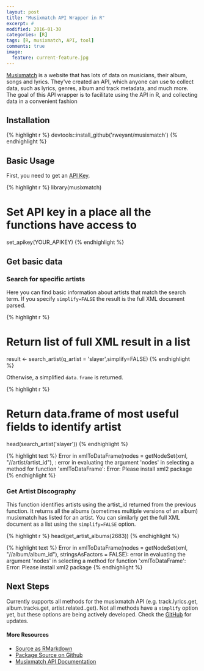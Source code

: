 ```yaml
---
layout: post
title: "Musixmatch API Wrapper in R"
excerpt: #
modified: 2016-01-30
categories: [R]
tags: [R, musixmatch, API, tool]
comments: true
image:
  feature: current-feature.jpg
---
```




[Musixmatch](https://www.musixmatch.com/) is a website that has lots of data on musicians, their album, songs and lyrics.  They've created an API, which anyone can use to collect data, such as lyrics, genres, album and track metadata, and much more.  The goal of this API wrapper is to facilitate using the API in R, and collecting data in a convenient fashion

## Installation


{% highlight r %}
devtools::install_github('rweyant/musixmatch')
{% endhighlight %}

## Basic Usage

First, you need to get an [API Key](https://developer.musixmatch.com/signup).

{% highlight r %}
library(musixmatch)

# Set API key in a place all the functions have access to
set_apikey(YOUR_APIKEY)
{% endhighlight %}

## Get basic data

### Search for specific artists

Here you can find basic information about artists that match the search term.  If you specify `simplify=FALSE` the result is the full XML document parsed.


{% highlight r %}
# Return list of full XML result in a list
result <- search_artist(q_artist = 'slayer',simplify=FALSE)
{% endhighlight %}

Otherwise, a simplified `data.frame` is returned.


{% highlight r %}
# Return data.frame of most useful fields to identify artist
head(search_artist('slayer'))
{% endhighlight %}



{% highlight text %}
Error in xmlToDataFrame(nodes = getNodeSet(xml, "//artist/artist_id"), : error in evaluating the argument 'nodes' in selecting a method for function 'xmlToDataFrame': Error: Please install xml2 package
{% endhighlight %}



### Get Artist Discography

This function identifies artists using the artist_id returned from the previous function.  It returns all the albums (sometimes multiple versions of an album) musixmatch has listed for an artist.  You can similarly get the full XML document as a list using the `simplify=FALSE` option.


{% highlight r %}
head(get_artist_albums(2683))
{% endhighlight %}



{% highlight text %}
Error in xmlToDataFrame(nodes = getNodeSet(xml, "//album/album_id"), stringsAsFactors = FALSE): error in evaluating the argument 'nodes' in selecting a method for function 'xmlToDataFrame': Error: Please install xml2 package
{% endhighlight %}

## Next Steps

Currently supports all methods for the musixmatch API (e.g. track.lyrics.get, album.tracks.get, artist.related..get).  Not all methods have a `simplify` option yet, but these options are being actively developed.  Check the [GitHub](https://github.com/rweyant/musixmatch) for updates.




#### More Resources
- [Source as RMarkdown](https://github.com/rweyant/bertplot/blob/master/R/tutorials/musixmatch-api-post/musixmatch-api-post.Rmd)
- [Package Source on Github](https://github.com/rweyant/musixmatch)
- [Musixmatch API Documentation](https://developer.musixmatch.com/documentation)
